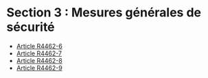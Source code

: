 # Section 3 : Mesures générales de sécurité

* [Article R4462-6](./LEGIARTI000028140375.md)
* [Article R4462-7](./LEGIARTI000028140384.md)
* [Article R4462-8](./LEGIARTI000028140395.md)
* [Article R4462-9](./LEGIARTI000028140403.md)
